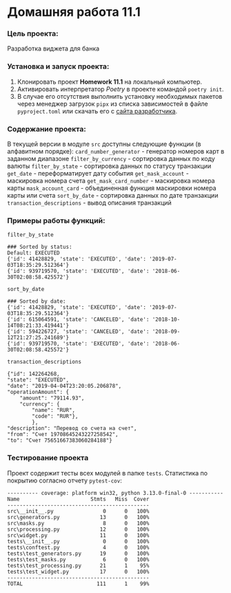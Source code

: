 # Домашняя работа 11.1 #
### Цель проекта:
Разработка виджета для банка

### Установка и запуск проекта:
1. Клонировать проект **Homework 11.1** на локальный компьютер.
2. Активировать интерпретатор *Poetry* в проекте командой `poetry init`.
3. В случае его отсутствия выполнить установку необходимых пакетов через менеджер загрузок `pipx` 
из списка зависимостей в файле `pyproject.toml` или скачать его с [сайта разработчика](https://python-poetry.org/docs/#installation/).


### Содержание проекта:
В текущей версии в модуле `src` доступны следующие функции (в алфавитном порядке):
`card_number_generator` - генератор номеров карт в заданном диапазоне
`filter_by_currency` - сортировка данных по коду валюты 
`filter_by_state` - сортировка данных по статусу транзакции 
`get_date` - переформатирует дату события
`get_mask_account` - маскировка номера счета
`get_mask_card_number` - маскировка номера карты
`mask_account_card` - объединенная функция маскировки номера карты или счета
`sort_by_date` - сортировка данных по дате транзакции
`transaction_descriptions` - вывод описания транзакций

### Примеры работы функций:

`filter_by_state`
```
### Sorted by status:
Default: EXECUTED
{'id': 41428829, 'state': 'EXECUTED', 'date': '2019-07-03T18:35:29.512364'}
{'id': 939719570, 'state': 'EXECUTED', 'date': '2018-06-30T02:08:58.425572'}
```

`sort_by_date`
```
### Sorted by date:
{'id': 41428829, 'state': 'EXECUTED', 'date': '2019-07-03T18:35:29.512364'}
{'id': 615064591, 'state': 'CANCELED', 'date': '2018-10-14T08:21:33.419441'}
{'id': 594226727, 'state': 'CANCELED', 'date': '2018-09-12T21:27:25.241689'}
{'id': 939719570, 'state': 'EXECUTED', 'date': '2018-06-30T02:08:58.425572'}
```

`transaction_descriptions`
```
{"id": 142264268,
"state": "EXECUTED",
"date": "2019-04-04T23:20:05.206878",
"operationAmount": {
    "amount": "79114.93",
    "currency": {
        "name": "RUR", 
        "code": "RUR"},
        },
"description": "Перевод со счета на счет",
"from": "Счет 19708645243227258542",
"to": "Счет 75651667383060284188"}
```

### Тестирование проекта
Проект содержит тесты всех модулей в папке `tests`.
Статистика по покрытию согласно отчету `pytest-cov`:
```
---------- coverage: platform win32, python 3.13.0-final-0 -----------
Name                       Stmts   Miss  Cover
----------------------------------------------
src\__init__.py                0      0   100%
src\generators.py             13      0   100%
src\masks.py                   8      0   100%
src\processing.py             12      0   100%
src\widget.py                 11      0   100%
tests\__init__.py              0      0   100%
tests\conftest.py              4      0   100%
tests\test_generators.py      19      0   100%
tests\test_masks.py            6      0   100%
tests\test_processing.py      21      1    95%
tests\test_widget.py          17      0   100%
----------------------------------------------
TOTAL                        111      1    99%
```

